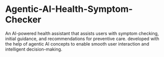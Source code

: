 # Agentic-AI-Health-Symptom-Checker
An AI-powered health assistant that assists users with symptom checking, initial guidance, and recommendations for preventive care. developed with the help of agentic AI concepts to enable smooth user interaction and intelligent decision-making.
